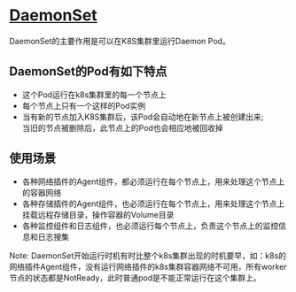 # [DaemonSet](https://kubernetes.io/docs/concepts/workloads/controllers/daemonset/)

DaemonSet的主要作用是可以在K8S集群里运行Daemon Pod。

## DaemonSet的Pod有如下特点

* 这个Pod运行在k8s集群里的每一个节点上
* 每个节点上只有一个这样的Pod实例
* 当有新的节点加入K8S集群后，该Pod会自动地在新节点上被创建出来;  
  当旧的节点被删除后，此节点上的Pod也会相应地被回收掉  

## 使用场景

* 各种网络插件的Agent组件，都必须运行在每个节点上，用来处理这个节点上的容器网络
* 各种存储插件的Agent组件，也必须运行在每个节点上，用来处理这个节点上挂载远程存储目录，操作容器的Volume目录
* 各种监控组件和日志组件，也必须运行每个节点上，负责这个节点上的监控信息和日志搜集

Note: DaemonSet开始运行时机有时比整个k8s集群出现的时机要早，如：k8s的网络插件Agent组件，没有运行网络插件的k8s集群容器网络不可用，所有worker节点的状态都是NotReady，此时普通pod是不能正常运行在这个集群上。
